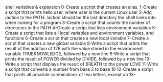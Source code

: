 shell variables & expansion
0-Create a script that creates an alias.
1-Create a script that prints hello user, where user is the current Linux user
2-Add /action to the PATH. /action should be the last directory the shell looks into when looking for a program
3-Create a script that counts the number of directories in the PATH
4-Create a script that lists environment variables
5-Create a script that lists all local variables and environment variables, and functions
6-Create a script that creates a new local variable
7-Create a script that creates a new global variable
8-Write a script that prints the result of the addition of 128 with the value stored in the environment variable TRUEKNOWLEDGE, followed by a new line
9-Write a script that prints the result of POWER divided by DIVIDE, followed by a new line
10-Write a script that displays the result of BREATH to the power LOVE
11-Write a script that converts a number from base 2 to base 10
12-Create a script that prints all possible combinations of two letters, except oo
13-
